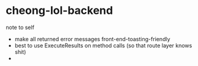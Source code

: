 # cheong-lol-backend

note to self

-   make all returned error messages front-end-toasting-friendly
-   best to use ExecuteResults on method calls (so that route layer knows shit)
-
